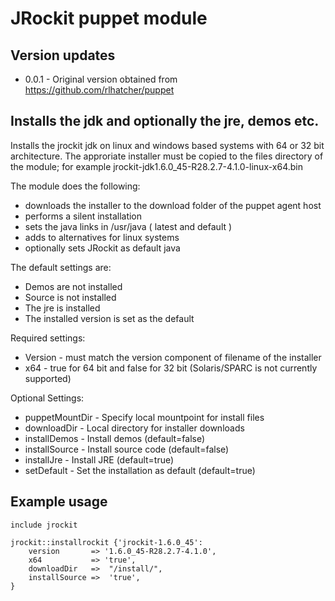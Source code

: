 JRockit puppet module
=====================

Version updates
---------------
- 0.0.1 - Original version obtained from https://github.com/rlhatcher/puppet

Installs the jdk and optionally the jre, demos etc.
---------------------------------------------------

Installs the jrockit jdk on linux and windows based systems with 64 or 32 bit architecture. The approriate installer must be copied to the files directory of the module; for example jrockit-jdk1.6.0_45-R28.2.7-4.1.0-linux-x64.bin

The module does the following:

- downloads the installer to the download folder of the puppet agent host
- performs a silent installation
- sets the java links in /usr/java ( latest and default )
- adds to alternatives for linux systems
- optionally sets JRockit as default java

The default settings are:

- Demos are not installed
- Source is not installed
- The jre is installed
- The installed version is set as the default

Required settings:

- Version - must match the version component of filename of the installer
- x64 - true for 64 bit and false for 32 bit (Solaris/SPARC is not currently supported)

Optional Settings:

- puppetMountDir - Specify local mountpoint for install files
- downloadDir    - Local directory for installer downloads
- installDemos   - Install demos (default=false)
- installSource  - Install source code (default=false)
- installJre     - Install JRE (default=true)
- setDefault     - Set the installation as default (default=true)

Example usage
-------------

	include jrockit

	jrockit::installrockit {'jrockit-1.6.0_45':
	    version       => '1.6.0_45-R28.2.7-4.1.0',
	    x64           => 'true',
		downloadDir   =>  "/install/",
		installSource =>  'true',
	}

